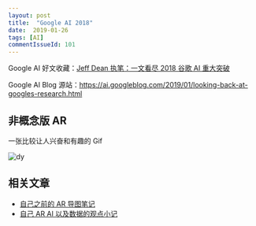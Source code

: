 ```yaml
---
layout: post
title:  "Google AI 2018"
date:  2019-01-26
tags: [AI]
commentIssueId: 101
---
```




Google AI 好文收藏：[Jeff Dean 执笔：一文看尽 2018 谷歌 AI 重大突破](https://www.infoq.cn/article/EC_KML9NhfRYaAwEI2LE)

Google AI Blog 源站：https://ai.googleblog.com/2019/01/looking-back-at-googles-research.html



## 非概念版 AR

一张比较让人兴奋和有趣的 Gif

![dy](https://user-images.githubusercontent.com/7157346/51781569-3b292600-2155-11e9-8a69-8675257fd3ad.gif)





## 相关文章

* [自己之前的 AR 导图笔记](https://zhoukekestar.github.io/notes/2018/02/23/ar.html)
* [自己 AR AI 以及数据的观点小记](https://zhoukekestar.github.io/notes/2018/04/14/ar-ai.html)